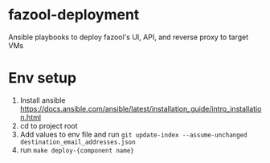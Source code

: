 # fazool-deployment
Ansible playbooks to deploy fazool's UI, API, and reverse proxy to target VMs

# Env setup

1. Install ansible https://docs.ansible.com/ansible/latest/installation_guide/intro_installation.html
3. cd to project root
4. Add values to env file and run `git update-index --assume-unchanged destination_email_addresses.json`
5. run `make deploy-{component name}`